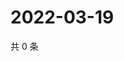 # 2022-03-19

共 0 条

<!-- BEGIN WEIBO -->
<!-- 最后更新时间 Sat Mar 19 2022 08:48:35 GMT+0800 (China Standard Time) -->

<!-- END WEIBO -->
